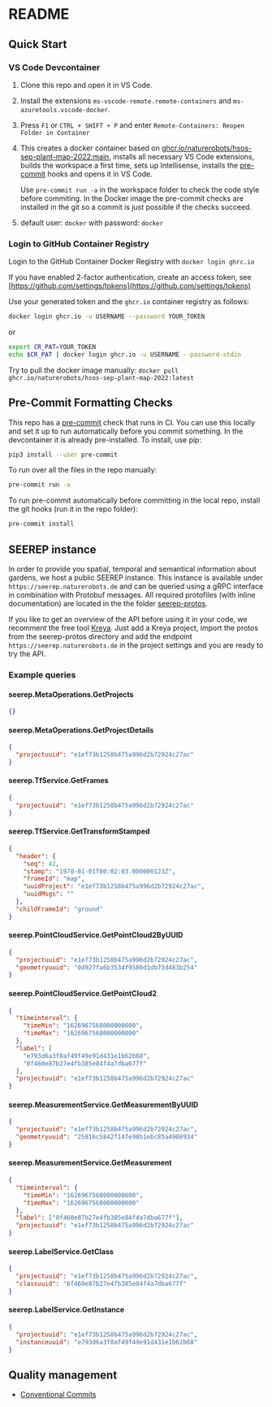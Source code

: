# README

## Quick Start

### VS Code Devcontainer

1. Clone this repo and open it in VS Code.
2. Install the extensions `ms-vscode-remote.remote-containers` and `ms-azuretools.vscode-docker`.
3. Press `F1` or `CTRL + SHIFT + P` and enter `Remote-Containers: Reopen Folder in Container`
4. This creates a docker container based on
   [ghcr.io/naturerobots/hsos-sep-plant-map-2022:main](https://github.com/naturerobots/HSOS-SEP-PlantMap-2022/pkgs/container/hsos-sep-plant-map-2022),
   installs all necessary VS Code extensions, builds the workspace a first time, sets up
   Intellisense, installs the [pre-commit](#precommit) hooks and opens it in VS Code.

   Use `pre-commit run -a` in the workspace folder to check the code style before commiting. In the Docker image the
   pre-commit checks are installed in the git so a commit is just possible if the checks succeed.

5. default user: `docker` with password: `docker`

### Login to GitHub Container Registry

Login to the GitHub Container Docker Registry with `docker login ghrc.io`

If you have enabled 2-factor authentication, create an access token, see [https://github.com/settings/tokens](https://github.com/settings/tokens)

Use your generated token and the `ghcr.io` container registry as follows:

```bash
docker login ghcr.io -u USERNAME --password YOUR_TOKEN
```

or

```bash
export CR_PAT=YOUR_TOKEN
echo $CR_PAT | docker login ghcr.io -u USERNAME --password-stdin
```

Try to pull the docker image manually: `docker pull ghcr.io/naturerobots/hsos-sep-plant-map-2022:latest`

## Pre-Commit Formatting Checks

This repo has a [pre-commit](https://pre-commit.com/) check that runs in CI. You can use this locally and set it up to
run automatically before you commit something. In the devcontainer it is already pre-installed. To install, use pip:

```bash
pip3 install --user pre-commit
```

To run over all the files in the repo manually:

```bash
pre-commit run -a
```

To run pre-commit automatically before committing in the local repo, install the git hooks (run it in the repo folder):

```bash
pre-commit install
```

## SEEREP instance

In order to provide you spatial, temporal and semantical information about gardens, we host a public SEEREP instance.
This instance is available under `https://seerep.naturerobots.de` and can be queried using a gRPC interface in
combination with Protobuf messages. All required protofiles (with inline documentation) are located in the the folder
[seerep-protos](seerep-protos).

If you like to get an overview of the API before using it in your code, we recomment the free tool [Kreya](https://kreya.app/).
Just add a Kreya project, import the protos from the seerep-protos directory and add the endpoint `https://seerep.naturerobots.de`
in the project settings and you are ready to try the API.

### Example queries

#### seerep.MetaOperations.GetProjects

```json
{}
```

#### seerep.MetaOperations.GetProjectDetails

```json
{
  "projectuuid": "e1ef73b1258b475a996d2b72924c27ac"
}
```

#### seerep.TfService.GetFrames

```json
{
  "projectuuid": "e1ef73b1258b475a996d2b72924c27ac"
}
```

#### seerep.TfService.GetTransformStamped

```json
{
  "header": {
    "seq": 42,
    "stamp": "1970-01-01T00:02:03.000000123Z",
    "frameId": "map",
    "uuidProject": "e1ef73b1258b475a996d2b72924c27ac",
    "uuidMsgs": ""
  },
  "childFrameId": "ground"
}
```

#### seerep.PointCloudService.GetPointCloud2ByUUID

```json
{
  "projectuuid": "e1ef73b1258b475a996d2b72924c27ac",
  "geometryuuid": "0d927fa6b3534f9580d1db73d483b254"
}
```

#### seerep.PointCloudService.GetPointCloud2

```json
{
  "timeinterval": {
    "timeMin": "1626967568000000000",
    "timeMax": "1626967568000000000"
  },
  "label": [
    "e793d6a3f0af49f49e91d431e1b62b68",
    "8f460e87b27e4fb385e84f4a7dba677f"
  ],
  "projectuuid": "e1ef73b1258b475a996d2b72924c27ac"
}
```

#### seerep.MeasurementService.GetMeasurementByUUID

```json
{
  "projectuuid": "e1ef73b1258b475a996d2b72924c27ac",
  "geometryuuid": "25816c5842f14fe98b1ebc85a4908934"
}
```

#### seerep.MeasurementService.GetMeasurement

```json
{
  "timeinterval": {
    "timeMin": "1626967568000000000",
    "timeMax": "1626967568000000000"
  },
  "label": ["8f460e87b27e4fb385e84f4a7dba677f"],
  "projectuuid": "e1ef73b1258b475a996d2b72924c27ac"
}
```

#### seerep.LabelService.GetClass

```json
{
  "projectuuid": "e1ef73b1258b475a996d2b72924c27ac",
  "classuuid": "8f460e87b27e4fb385e84f4a7dba677f"
}
```

#### seerep.LabelService.GetInstance

```json
{
  "projectuuid": "e1ef73b1258b475a996d2b72924c27ac",
  "instanceuuid": "e793d6a3f0af49f49e91d431e1b62b68"
}
```

## Quality management

- [Conventional Commits](https://www.conventionalcommits.org/en/v1.0.0/)
